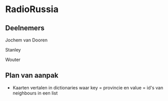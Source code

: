 # RadioRussia

## Deelnemers
Jochem van Dooren

Stanley

Wouter

## Plan van aanpak

- Kaarten vertalen in dictionaries waar key = provincie en value = id's van neighbours in een list

